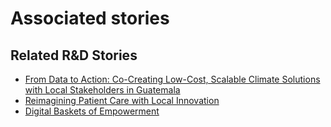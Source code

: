 # Associated stories

<!-- !!DO NOT REMOVE!! start autogenerated hyperlinks -->
## Related R&D Stories
- [From Data to Action: Co-Creating Low-Cost, Scalable Climate Solutions with Local Stakeholders in Guatemala](/RnD-Archive/stories/?doc=Explorers_GTM)
- [Reimagining Patient Care with Local Innovation](/RnD-Archive/stories/?doc=Explorers_RWA)
- [Digital Baskets of Empowerment](/RnD-Archive/stories/?doc=Explorers_SLV)
<!-- !!DO NOT REMOVE!! end autogenerated hyperlinks -->